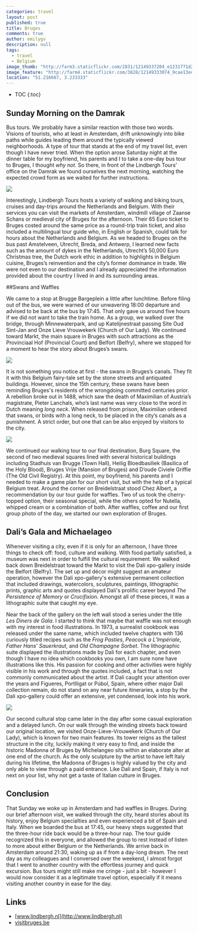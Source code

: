 ```yaml
---
categories: travel
layout: post
published: true
title: Bruges
comments: true
author: emilygv
description: null
tags: 
  - travel
  - Belgium
image_thumb: "http://farm3.staticflickr.com/2831/12149337204_e1231771d2_s.jpg"
image_feature: "http://farm4.staticflickr.com/3828/12149333074_9cae13ed80_o.jpg"
location: "51.216667, 3.233333"
---
```


* TOC
{:toc}

## Sunday Morning on the Damrak 

Bus tours. We probably have a similar reaction with those two words. Visions of tourists, who at least in Amsterdam, drift unknowingly into bike paths while guides leading them around the typically viewed neighborhoods. A type of tour that stands at the end of my travel list, even though I have never tried. When the option arose Saturday night at the dinner table for my boyfriend, his parents and I to take a one-day bus tour to Bruges, I thought *why not*. So there, in front of the Lindbergh Tours’ office on the Damrak we found ourselves the next morning, watching the expected crowd form as we waited for further instructions. 

![](http://farm6.staticflickr.com/5508/12149587606_a07acf4da3.jpg)

Interestingly, Lindbergh Tours hosts a variety of walking and biking tours, cruises and day-trips around the Netherlands and Belgium. With their services you can visit the markets of Amsterdam, windmill village of Zaanse Schans or medieval city of Bruges for the afternoon. Their 65 Euro ticket to Bruges costed around the same price as a round-trip train ticket, and also included a multilingual tour guide who, in English or Spanish, could talk for hours about the Netherlands and Belgium. As we headed to Bruges on the bus past Amstelveen, Utrecht, Breda, and Antwerp, I learned new facts such as the amount of dykes in the Netherlands, Utrecht’s 50,000 Euro Christmas tree, the Dutch work ethic in addition to highlights in Belgium cuisine, Bruges’s reinvention and the city’s former dominance in trade. We were not even to our destination and I already appreciated the information provided about the country I lived in and its surrounding areas.

##Swans and Waffles

We came to a stop at Brugge Bargeplein a little after lunchtime. Before filing out of the bus, we were warned of our unwavering 18:00 departure and advised to be back at the bus by 17:45. That only gave us around five hours if we did not want to take the train home. As a group, we walked over the bridge, through Minnewaterpark, and up Katelijnestraat passing Site Oud Sint-Jan and Onze Lieve Vrouwekerk (Church of Our Lady). We continued toward Markt, the main square in Bruges with such attractions as the Provinciaal Hof (Provincial Court) and Belfort (Belfry), where we stopped for a moment to hear the story about Bruges’s swans. 
 
![](http://farm3.staticflickr.com/2831/12149337204_e1231771d2.jpg)

It is not something you notice at first - the swans in Bruges’s canals. They fit it with this Belgium fairy-tale set by the stone streets and antiquated buildings. However, since the 15th century, these swans have been reminding Bruges's residents of the wrongdoing committed centuries prior. A rebellion broke out in 1488, which saw the death of Maximilian of Austria’s magistrate, Pieter Lanchals, who’s last name was very close to the word in Dutch meaning *long neck*. When released from prison, Maximilian ordered that swans, or birds with a long neck, to be placed in the city’s canals as a punishment. A strict order, but one that can be also enjoyed by visitors to the city.
 
![](http://farm4.staticflickr.com/3804/12149178753_fd69a5388d.jpg)

We continued our walking tour to our final destination, Burg Square, the second of two medieval squares lined with several historical buildings including Stadhuis van Brugge (Town Hall), Heilig Bloedbasiliek (Basilica of the Holy Blood), Bruges Vrije (Mansion of Bruges) and D’oude Civiele Griffie (The Old Civil Registry). At this point, my boyfriend, his parents and I needed to make a game plan for our short visit, but with the help of a typical Belgium treat. Around the corner on Breidelstraat stood Chez Albert, a recommendation by our tour guide for waffles. Two of us took the cherry-topped option, their seasonal special, while the others opted for Nutella, whipped cream or a combination of both. After waffles, coffee and our first group photo of the day, we started our own exploration of Bruges.
 
## Dali’s Gala and Michaelageo

Whenever visiting a city, even if it is only for an afternoon, I have three things to check off: food, culture and walking. With food partially satisfied, a museum was next in order to fulfill the cultural requirement. We walked back down Breidelstraat toward the Markt to visit the Dali xpo-gallery inside the Belfort (Belfry). The set up and décor might suggest an amateur operation, however the Dali xpo-gallery's extensive permanent collection that included drawings, watercolors, sculptures, paintings, lithographic prints, graphic arts and quotes displayed Dali's prolific career beyond *The Persistence of Memory* or *Crucifixion*. Amongst all of these pieces, it was a lithographic suite that caught my eye.
 
Near the back of the gallery on the left wall stood a series under the title *Les Diners de Gala*. I started to think that maybe that waffle was not enough with my interest in food illustrations. In 1973, a surrealist cookbook was released under the same name, which included twelve chapters with 136 curiously titled recipes such as the *Frog Pasties*, *Peacock a L’Impériale*, *Father Hans’ Sauerkraut*, and *Old Champagne Sorbet*. The lithographic suite displayed the illustrations made by Dali for each chapter, and even though I have no idea which cookbooks you own, I am sure none have illustrations like this. His passion for cooking and other activities were highly visible in his work and through the quotes included, a fact that is not commonly communicated about the artist. If Dali caught your attention over the years and Figueres, Portlligat or Púbol, Spain, where other major Dali collection remain, do not stand on any near future itineraries, a stop by the Dali xpo-gallery could offer an extensive, yet condensed, look into his work.

![](http://farm6.staticflickr.com/5534/12149179973_fcd01f8688.jpg)

Our second cultural stop came later in the day after some casual exploration and a delayed lunch. On our walk through the winding streets back toward our original location, we visited Onze-Lieve-Vrouwekerk (Church of Our Lady), which is known for two main features. Its tower reigns as the tallest structure in the city, luckily making it very easy to find, and inside the historic Madonna of Bruges by Michelangeo sits within an elaborate alter at one end of the church. As the only sculpture by the artist to have left Italy during his lifetime, the Madonna of Bruges is highly valued by the city and only able to view through a paid entrance. Like Dali and Spain, if Italy is not next on your list, why not get a taste of Italian culture in Bruges.

## Conclusion

That Sunday we woke up in Amsterdam and had waffles in Bruges. During our brief afternoon visit, we walked through the city, heard stories about its history, enjoy Belgium specialties and even experienced a bit of Spain and Italy. When we boarded the bus at 17:45, our heavy steps suggested that the three-hour ride back would be a three-hour nap. The tour guide recognized this in everyone, and allowed the group to rest instead of listen to more about either Belgium or the Netherlands. We arrive back in Amsterdam around 21:30, waking up as if from a day-long dream. The next day as my colleagues and I conversed over the weekend, I almost forgot that I went to another country with the effortless journey and quick excursion. Bus tours might still make me cringe - just a bit - however I would now consider it as a legitimate travel option, especially if it means visiting another country in ease for the day. 
 
## Links
- [www.lindbergh.nl](http://www.lindbergh.nl)
- [visitbruges.be](http://visitbruges.be)